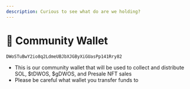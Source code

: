```yaml
---
description: Curious to see what do are we holding?
---
```


# 🏦 Community Wallet

```
DWoSTuBwY2io8q2LdmeUBJbXJGByXiGUasPp141Rry82
```

* This is our community wallet that will be used to collect and distribute SOL, $tDWOS, $gDWOS, and Presale NFT sales
* Please be careful what wallet you transfer funds to
